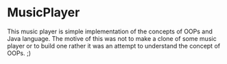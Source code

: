 # MusicPlayer

This music player is simple implementation of the concepts of OOPs and Java language. The motive of this was not to make a clone of some music player or to build one rather it was an attempt to understand the concept of OOPs. ;)
